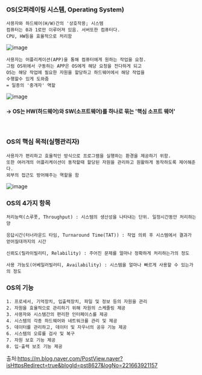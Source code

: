 
### OS(오퍼레이팅 시스템, Operating System)
```
사용자와 하드웨어(H/W)간의 '상호작용; 시스템
컴퓨터는 0과 1로만 이루어져 있음. 서버또한 컴퓨터다.
CPU, HW등을 효율적으로 처리함
```
![image](https://github.com/user-attachments/assets/7dce132d-231c-49ac-a1e2-65b77fa85356)
```
사용자는 어플리케이션(APP)을 통해 컴퓨터에게 원하는 작업을 요청.
그럼 OS위에서 구동하는 APP은 OS에게 해당 요청을 전다하게 되고
OS는 해당 작업에 필요한 자원을 할당하고 하드웨어에서 해당 작업을
수행할수 있게 도와줌
= 일종의 '중개자' 역할
```
![image](https://github.com/user-attachments/assets/378e76fb-8afb-4d94-88aa-214cf2fca118)
#### → OS는 HW(하드웨어)와 SW(소프트웨어)를 하나로 묶는 '핵심 소프트 웨어'
<br>

### OS의 핵심 목적(실행관리자)
```
사용자가 편리하고 효율적인 방식으로 프로그램을 실행하는 환경을 제공하기 위함.
또한 여러개의 어플리케이션이 동작할때 할당된 자원을 관리하고 원활하게 동작하도록 제어해준다.
외부의 접근도 방어해주는 역할을 함
```
![image](https://github.com/user-attachments/assets/9843acfd-0a41-440e-a4fc-5a816acc5f4b)

### OS의 4가지 항목
```
처리능력(스루풋, Throughput) : 시스템의 생산성을 나타내는 단위. 일정시간동안 처리하는 양
```
```
응답시간(터너라운드 타임, Turnaround Time(TAT)) : 작업 의뢰 후 시스템에서 결과가 얻어질대까지의 시간
```
```
신뢰도(릴라이빌리티, Relability) : 주어진 문제를 얼마나 정확하게 처리하는가의 정도
```
```
사용 가능도(어베일러빌러티, Availability) : 시스템을 얼마나 빠르게 사용할 수 있는가의 정도
```

### OS의 기능
```
1. 프로세서, 기억장치, 입출력장치, 파일 및 정보 등의 자원을 관리
2. 자원을 효율적으로 관리하기 위해 자원의 스케줄링 제공
3. 사용자와 시스템간의 편리한 인터페이스를 제공
4. 시스템의 각종 하드웨어와 네트워크를 관리 및 제공
5. 데이터를 관리하고, 데이터 및 자우너의 공유 기능 제공
6. 시스템의 오류를 검사 및 복구
7. 자원 보호 기능 제공
8. 입·출력 보조 기능 제공
```

출처:https://m.blog.naver.com/PostView.naver?isHttpsRedirect=true&blogId=pst8627&logNo=221663921157
